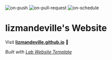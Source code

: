 
  ![on-push](../../actions/workflows/on-push.yaml/badge.svg)
  ![on-pull-request](../../actions/workflows/on-pull-request.yaml/badge.svg)
  ![on-schedule](../../actions/workflows/on-schedule.yaml/badge.svg)

  # lizmandeville's Website

  Visit **[lizmandeville.github.io](https://lizmandeville.github.io)** 🚀

  _Built with [Lab Website Template](https://greene-lab.gitbook.io/lab-website-template-docs)_
